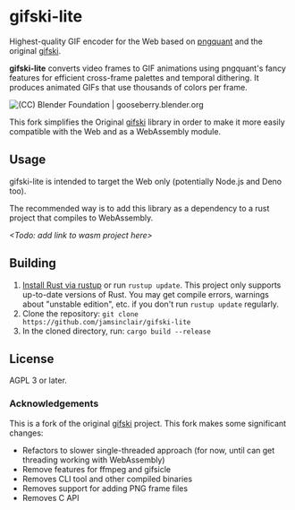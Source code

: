 # gifski-lite

Highest-quality GIF encoder for the Web based on [pngquant](https://pngquant.org) and the original [gifski](https://github.com/ImageOptim/gifski).

**gifski-lite** converts video frames to GIF animations using pngquant's fancy features for efficient cross-frame palettes and temporal dithering. It produces animated GIFs that use thousands of colors per frame.

![(CC) Blender Foundation | gooseberry.blender.org](https://gif.ski/demo.gif)

This fork simplifies the Original [gifski](https://gif.ski) library in order to make it more easily compatible with the Web and as a WebAssembly module.

## Usage

gifski-lite is intended to target the Web only (potentially Node.js and Deno too).

The recommended way is to add this library as a dependency to a rust project that compiles to WebAssembly.

_&lt;Todo: add link to wasm project here&gt;_

## Building

1. [Install Rust via rustup](https://www.rust-lang.org/en-US/install.html) or run `rustup update`. This project only supports up-to-date versions of Rust. You may get compile errors, warnings about "unstable edition", etc. if you don't run `rustup update` regularly.
2. Clone the repository: `git clone https://github.com/jamsinclair/gifski-lite`
3. In the cloned directory, run: `cargo build --release`

## License

AGPL 3 or later.

### Acknowledgements
This is a fork of the original [gifski](https://github.com/ImageOptim/gifski) project. This fork makes some significant changes:
- Refactors to slower single-threaded approach (for now, until can get threading working with WebAssembly)
- Remove features for ffmpeg and gifsicle
- Removes CLI tool and other compiled binaries
- Removes support for adding PNG frame files
- Removes C API
